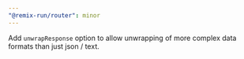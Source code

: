 ```yaml
---
"@remix-run/router": minor
---
```


Add `unwrapResponse` option to allow unwrapping of more complex data formats than just json / text.
